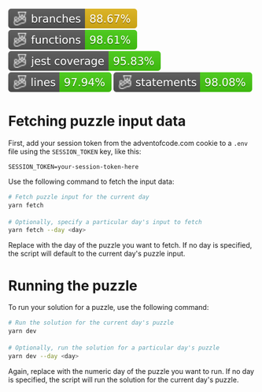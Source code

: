 ![Branches](https://github.com/juusopiikkila/advent-of-code-2017/raw/gh-pages/badges/coverage-branches.svg?raw=true)
![Functions](https://github.com/juusopiikkila/advent-of-code-2017/raw/gh-pages/badges/coverage-functions.svg?raw=true)
![Coverage Status](https://github.com/juusopiikkila/advent-of-code-2017/raw/gh-pages/badges/coverage-jest%20coverage.svg?raw=true)
![Lines](https://github.com/juusopiikkila/advent-of-code-2017/raw/gh-pages/badges/coverage-lines.svg?raw=true)
![Statements](https://github.com/juusopiikkila/advent-of-code-2017/raw/gh-pages/badges/coverage-statements.svg?raw=true)

# Fetching puzzle input data

First, add your session token from the adventofcode.com cookie to a `.env` file using the `SESSION_TOKEN` key, like this:

```env
SESSION_TOKEN=your-session-token-here
```

Use the following command to fetch the input data:

```bash
# Fetch puzzle input for the current day
yarn fetch

# Optionally, specify a particular day's input to fetch
yarn fetch --day <day>
```

Replace <day> with the day of the puzzle you want to fetch. If no day is specified, the script will default to the current day's puzzle input.

# Running the puzzle

To run your solution for a puzzle, use the following command:

```bash
# Run the solution for the current day's puzzle
yarn dev

# Optionally, run the solution for a particular day's puzzle
yarn dev --day <day>
```

Again, replace <day> with the numeric day of the puzzle you want to run. If no day is specified, the script will run the solution for the current day's puzzle.
